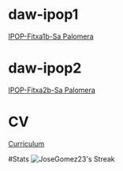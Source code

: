 # daw-ipop1
[IPOP-Fitxa1b-Sa Palomera](https://github.com/JoseGomez23/daw-ipop/blob/main/IPOPS/IPOP-Fitxa1b-Sa.Palomera.pdf)



# daw-ipop2
[IPOP-Fitxa2b-Sa Palomera](https://github.com/JoseGomez23/daw-ipop/blob/main/IPOPS/IPOP-Fitxa2b-Sa.Palomera.1.pdf)


# CV
[Curriculum](https://github.com/JoseGomez23/daw-ipop/blob/main/CV.md)

#Stats
![JoseGomez23's Streak](https://github-readme-streak-stats.herokuapp.com/?user=JoseGomez23&theme=vue-dark&hide_border=true)
